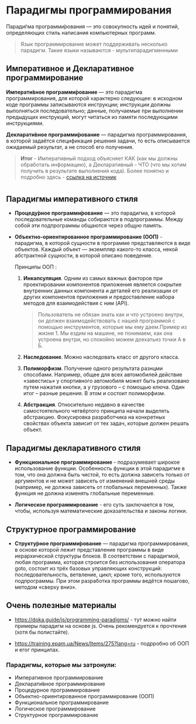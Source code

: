 # **Парадигмы программирования**

Паради́гма программи́рования — это совокупность идей и понятий, определяющих стиль написания компьютерных программ.

> Язык программирование может поддерживать несколько парадигм. Такие языки называются - мультипарадигменными

## **Императивное и Декларативное программирование**

**Императи́вное программи́рование** — это парадигма программирования, для которой характерно следующее: в исходном коде программы записываются инструкции; инструкции должны выполняться последовательно; данные, получаемые при выполнении предыдущих инструкций, могут читаться из памяти последующими инструкциями.

**Декларати́вное программи́рование** — парадигма программирования, в которой задаётся спецификация решения задачи, то есть описывается ожидаемый результат, а не способ его получения.

> **Итог** - Императивный подход объясняет КАК (как мы должны обработать информацию), а Декларативный - ЧТО (что мы хотим получить в результате выполнения кода). Более понятно и подробно здесь - [ссылка на источник](https://doka.guide/js/programming-paradigms/)

#

## **Парадигмы императивного стиля**

- **Процеду́рное программи́рование** — это парадигма, в которой последовательные команды собираются в подпрограммы. Между собой эти подпрограммы общаются через общую память.

- **Объектно-ориентированное программирование (ООП)** - парадигма, в которой сущности в программе представляются в виде объектов. Каждый объект — экземпляр какого-то класса, некой абстрактной сущности, в которой описано поведение.

  Принципы ООП :

  1. **Инкапсуляция**. Одним из самых важных факторов при проектировании компонентов приложения является сокрытие внутренних данных компонента и деталей его реализации от других компонентов приложения и предоставление набора методов для взаимодействия с ним (API).

     > Пользователь не обязан знать как и что устроено внутри, он должен взаимодействовать с нашей программой с помощью инструментов, которые мы ему даем.Пример из жизни 1. Мы ездим на машине, не понимаем, как она устроена внутри, но спокойно можем доехатьиз точки А в Б.

  2. **Наследование**. Можно наследовать класс от другого класса.

  3. **Полиморфизм**. Получение одного результата разнцми способами. Например, общее для всех автомобилей действие «завестись» у спортивного автомобиля может быть реализовано путем нажатия кнопки, а у грузового – с помощью ключа. Один итог – разные решения. В этом и состоит полиморфизм.

  4. **Абстракция**. Относительно недавно в качестве самостоятельного четвёртого принципа начали выделять абстракцию. Фокусировка разработчика на конкретных свойствах объекта зависит от тех задач, которые должен решать объект.

## **Парадигмы декларативного стиля**

- **Функциональное программирование** - подразумевает широкое использование функции. Особенность функции в этой парадигме в том, что она должна быть чистой, то есть должна зависеть только от аргументов и не может зависеть от изменений внешней среды (например, не должна зависеть от глобальных переменных). Также функция не должна изменять глобальные переменные.

- **Логическое программирование** - его суть заключается в том, чтобы, используя математические доказательства и законы логики.

## **Структурное программирование**

- **Структу́рное программи́рование** — парадигма программирования, в основе которой лежит представление программы в виде иерархической структуры блоков. В соответствии с парадигмой, любая программа, которая строится без использования оператора goto, состоит из трёх базовых управляющих конструкций: последовательность, ветвление, цикл; кроме того, используются подпрограммы. При этом разработка программы ведётся пошагово, методом «сверху вниз».

## Очень полезные материалы

- https://doka.guide/js/programming-paradigms/ - тут можно найти примеры парадигм на основе js. Очень рекомендуется к прочтения (хотя бы полистайте).

- https://training.epam.ua/News/Items/275?lang=ru - подрробно об ООП и егог принципах.

### Парадигмы, которые мы затронули:

- Императивное программирование
- Декларати́вное программирование
- Процедурное программирование
- Объектно-ориентированное программирование (ООП)
- Функциональное программирование
- Логическое программирование
- Структурное программирование
